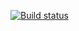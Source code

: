 [![Build status](https://ci.appveyor.com/api/projects/status/lgufs3yco640ful9?svg=true)](https://ci.appveyor.com/project/annie131187/oophomework)
